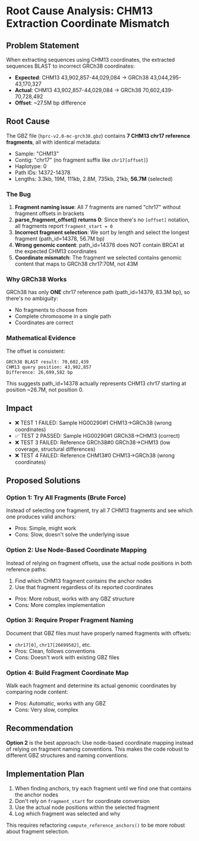 # Root Cause Analysis: CHM13 Extraction Coordinate Mismatch

## Problem Statement

When extracting sequences using CHM13 coordinates, the extracted sequences BLAST to incorrect GRCh38 coordinates:
- **Expected**: CHM13 43,902,857-44,029,084 → GRCh38 43,044,295-43,170,327
- **Actual**: CHM13 43,902,857-44,029,084 → GRCh38 70,602,439-70,728,492
- **Offset**: ~27.5M bp difference

## Root Cause

The GBZ file (`hprc-v2.0-mc-grch38.gbz`) contains **7 CHM13 chr17 reference fragments**, all with identical metadata:
- Sample: "CHM13"
- Contig: "chr17" (no fragment suffix like `chr17[offset]`)
- Haplotype: 0
- Path IDs: 14372-14378
- Lengths: 3.3kb, 19M, 111kb, 2.8M, 735kb, 21kb, **56.7M** (selected)

### The Bug

1. **Fragment naming issue**: All 7 fragments are named "chr17" without fragment offsets in brackets
2. **parse_fragment_offset() returns 0**: Since there's no `[offset]` notation, all fragments report `fragment_start = 0`
3. **Incorrect fragment selection**: We sort by length and select the longest fragment (path_id=14378, 56.7M bp)
4. **Wrong genomic content**: path_id=14378 does NOT contain BRCA1 at the expected CHM13 coordinates
5. **Coordinate mismatch**: The fragment we selected contains genomic content that maps to GRCh38 chr17:70M, not 43M

### Why GRCh38 Works

GRCh38 has only **ONE** chr17 reference path (path_id=14379, 83.3M bp), so there's no ambiguity:
- No fragments to choose from
- Complete chromosome in a single path
- Coordinates are correct

### Mathematical Evidence

The offset is consistent:
```
GRCh38 BLAST result: 70,602,439
CHM13 query position: 43,902,857
Difference: 26,699,582 bp
```

This suggests path_id=14378 actually represents CHM13 chr17 starting at position ~26.7M, not position 0.

## Impact

- ❌ TEST 1 FAILED: Sample HG00290#1 CHM13→GRCh38 (wrong coordinates)
- ✅ TEST 2 PASSED: Sample HG00290#1 GRCh38→CHM13 (correct)
- ❌ TEST 3 FAILED: Reference GRCh38#0 GRCh38→CHM13 (low coverage, structural differences)
- ❌ TEST 4 FAILED: Reference CHM13#0 CHM13→GRCh38 (wrong coordinates)

## Proposed Solutions

### Option 1: Try All Fragments (Brute Force)
Instead of selecting one fragment, try all 7 CHM13 fragments and see which one produces valid anchors:
- Pros: Simple, might work
- Cons: Slow, doesn't solve the underlying issue

### Option 2: Use Node-Based Coordinate Mapping
Instead of relying on fragment offsets, use the actual node positions in both reference paths:
1. Find which CHM13 fragment contains the anchor nodes
2. Use that fragment regardless of its reported coordinates
- Pros: More robust, works with any GBZ structure
- Cons: More complex implementation

### Option 3: Require Proper Fragment Naming
Document that GBZ files must have properly named fragments with offsets:
- `chr17[0]`, `chr17[26699582]`, etc.
- Pros: Clean, follows conventions
- Cons: Doesn't work with existing GBZ files

### Option 4: Build Fragment Coordinate Map
Walk each fragment and determine its actual genomic coordinates by comparing node content:
- Pros: Automatic, works with any GBZ
- Cons: Very slow, complex

## Recommendation

**Option 2** is the best approach: Use node-based coordinate mapping instead of relying on fragment naming conventions. This makes the code robust to different GBZ structures and naming conventions.

## Implementation Plan

1. When finding anchors, try each fragment until we find one that contains the anchor nodes
2. Don't rely on `fragment_start` for coordinate conversion
3. Use the actual node positions within the selected fragment
4. Log which fragment was selected and why

This requires refactoring `compute_reference_anchors()` to be more robust about fragment selection.

